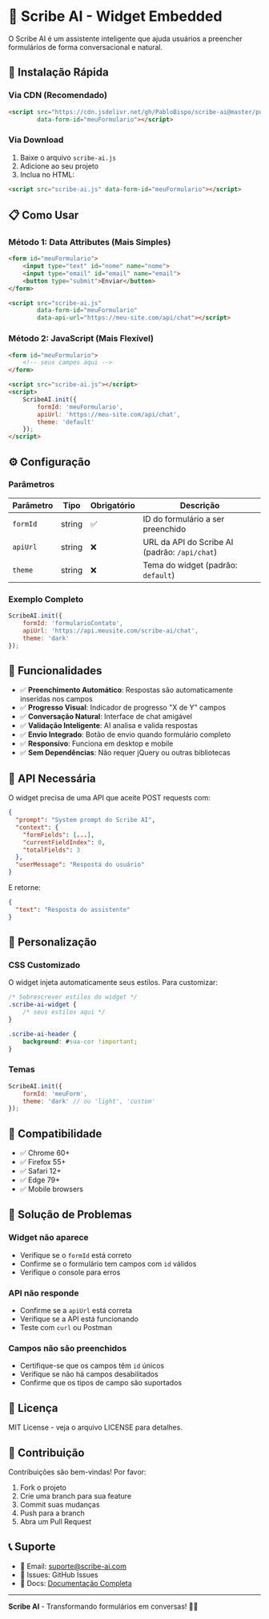 # 🤖 Scribe AI - Widget Embedded

O Scribe AI é um assistente inteligente que ajuda usuários a preencher formulários de forma conversacional e natural.

## 🚀 Instalação Rápida

### Via CDN (Recomendado)

```html
<script src="https://cdn.jsdelivr.net/gh/PabloBispo/scribe-ai@master/public/scribe-ai.js" 
        data-form-id="meuFormulario"></script>
```

### Via Download

1. Baixe o arquivo `scribe-ai.js`
2. Adicione ao seu projeto
3. Inclua no HTML:

```html
<script src="scribe-ai.js" data-form-id="meuFormulario"></script>
```

## 📋 Como Usar

### Método 1: Data Attributes (Mais Simples)

```html
<form id="meuFormulario">
    <input type="text" id="nome" name="nome">
    <input type="email" id="email" name="email">
    <button type="submit">Enviar</button>
</form>

<script src="scribe-ai.js" 
        data-form-id="meuFormulario" 
        data-api-url="https://meu-site.com/api/chat"></script>
```

### Método 2: JavaScript (Mais Flexível)

```html
<form id="meuFormulario">
    <!-- seus campos aqui -->
</form>

<script src="scribe-ai.js"></script>
<script>
    ScribeAI.init({
        formId: 'meuFormulario',
        apiUrl: 'https://meu-site.com/api/chat',
        theme: 'default'
    });
</script>
```

## ⚙️ Configuração

### Parâmetros

| Parâmetro | Tipo | Obrigatório | Descrição |
|-----------|------|-------------|-----------|
| `formId` | string | ✅ | ID do formulário a ser preenchido |
| `apiUrl` | string | ❌ | URL da API do Scribe AI (padrão: `/api/chat`) |
| `theme` | string | ❌ | Tema do widget (padrão: `default`) |

### Exemplo Completo

```javascript
ScribeAI.init({
    formId: 'formularioContato',
    apiUrl: 'https://api.meusite.com/scribe-ai/chat',
    theme: 'dark'
});
```

## 🎯 Funcionalidades

- ✅ **Preenchimento Automático**: Respostas são automaticamente inseridas nos campos
- ✅ **Progresso Visual**: Indicador de progresso "X de Y" campos
- ✅ **Conversação Natural**: Interface de chat amigável
- ✅ **Validação Inteligente**: AI analisa e valida respostas
- ✅ **Envio Integrado**: Botão de envio quando formulário completo
- ✅ **Responsivo**: Funciona em desktop e mobile
- ✅ **Sem Dependências**: Não requer jQuery ou outras bibliotecas

## 🔧 API Necessária

O widget precisa de uma API que aceite POST requests com:

```json
{
  "prompt": "System prompt do Scribe AI",
  "context": {
    "formFields": [...],
    "currentFieldIndex": 0,
    "totalFields": 3
  },
  "userMessage": "Resposta do usuário"
}
```

E retorne:

```json
{
  "text": "Resposta do assistente"
}
```

## 🎨 Personalização

### CSS Customizado

O widget injeta automaticamente seus estilos. Para customizar:

```css
/* Sobrescrever estilos do widget */
.scribe-ai-widget {
    /* seus estilos aqui */
}

.scribe-ai-header {
    background: #sua-cor !important;
}
```

### Temas

```javascript
ScribeAI.init({
    formId: 'meuForm',
    theme: 'dark' // ou 'light', 'custom'
});
```

## 📱 Compatibilidade

- ✅ Chrome 60+
- ✅ Firefox 55+
- ✅ Safari 12+
- ✅ Edge 79+
- ✅ Mobile browsers

## 🐛 Solução de Problemas

### Widget não aparece
- Verifique se o `formId` está correto
- Confirme se o formulário tem campos com `id` válidos
- Verifique o console para erros

### API não responde
- Confirme se a `apiUrl` está correta
- Verifique se a API está funcionando
- Teste com `curl` ou Postman

### Campos não são preenchidos
- Certifique-se que os campos têm `id` únicos
- Verifique se não há campos desabilitados
- Confirme que os tipos de campo são suportados

## 📄 Licença

MIT License - veja o arquivo LICENSE para detalhes.

## 🤝 Contribuição

Contribuições são bem-vindas! Por favor:

1. Fork o projeto
2. Crie uma branch para sua feature
3. Commit suas mudanças
4. Push para a branch
5. Abra um Pull Request

## 📞 Suporte

- 📧 Email: suporte@scribe-ai.com
- 🐛 Issues: GitHub Issues
- 📖 Docs: [Documentação Completa](https://scribe-ai.com/docs)

---

**Scribe AI** - Transformando formulários em conversas! 🤖✨ 